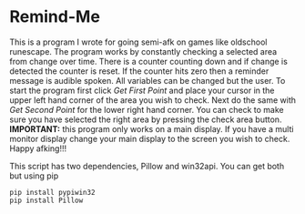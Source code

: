 <h1> Remind-Me </h1>
<p>
This is a program I wrote for going semi-afk on games like oldschool runescape.  The program works by constantly checking a selected area from change over time.  There is a counter counting down and if change is detected the counter is reset.  If the counter hits zero then a reminder message is audible spoken.  All variables can be changed but the user.  To start the program first click <i>Get First Point</i> and place your cursor in the upper left hand corner of the area you wish to check.  Next do the same with <i>Get Second Point</i> for the lower right hand corner.  You can check to make sure you have selected the right area by pressing the check area button. <b>IMPORTANT:</b> this program only works on a main display.  If you have a multi monitor display change your main display to the screen you wish to check.  Happy afking!!!
</p>
<p>
This script has two dependencies, Pillow and win32api. You can get both but using pip
</p>
<code>pip install pypiwin32</code><br>
<code>pip install Pillow</code>
